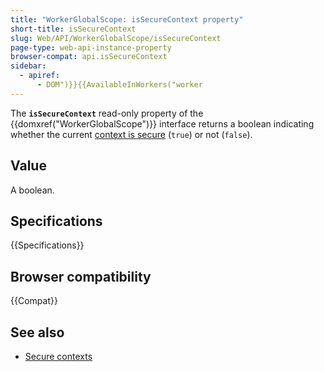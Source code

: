 ```yaml
---
title: "WorkerGlobalScope: isSecureContext property"
short-title: isSecureContext
slug: Web/API/WorkerGlobalScope/isSecureContext
page-type: web-api-instance-property
browser-compat: api.isSecureContext
sidebar:
  - apiref:
      - DOM")}}{{AvailableInWorkers("worker
---
```


The **`isSecureContext`** read-only property of the {{domxref("WorkerGlobalScope")}} interface returns a boolean indicating whether the current [context is secure](/en-US/docs/Web/Security/Secure_Contexts) (`true`) or not (`false`).

## Value

A boolean.

## Specifications

{{Specifications}}

## Browser compatibility

{{Compat}}

## See also

- [Secure contexts](/en-US/docs/Web/Security/Secure_Contexts)
